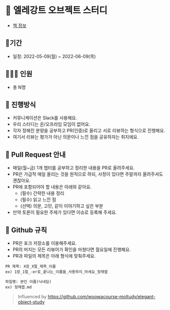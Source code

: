 # 📖 엘레강트 오브젝트 스터디
- [책 정보](http://www.kyobobook.co.kr/product/detailViewKor.laf?mallGb=KOR&ejkGb=KOR&barcode=9791187497219)

## 📆기간
- 일정: 2022-05-09(월) ~ 2022-06-09(목)

## 👨‍👩‍👦 인원
- 총 N명 

## 🌈 진행방식
- 커뮤니케이션은 Slack를 사용해요.
- 우리 스터디는 온/오프라임 모임이 없어요.
- 각자 정해진 분량을 공부하고 PR(인증)로 올리고 서로 리뷰하는 형식으로 진행해요.
- 여기서 리뷰는 평가가 아닌 의문이나 느낀 점을 공유하자는 취지에요. 

## 🐥 Pull Request 안내
- 매일(월~금) 1개 챕터를 공부하고 정리한 내용을 PR로 올려주세요.
- PR은 가급적 매일 올리는 것을 원칙으로 하되, 사정이 있다면 주말까지 올려주셔도 괜찮아요.
- PR에 포함되어야 할 내용은 아래와 같아요.
  - (필수) 간략한 내용 정리
  - (필수) 읽고 느낀 점
  - (선택) 의문, 고민, 같이 이야기하고 싶은 부분
- 만약 토론이 필요한 주제가 있다면 이슈로 등록해 주세요.

 ## 🤝 Github 규칙
- PR은 포크 저장소를 이용해주세요.
- PR의 머지는 모든 리뷰어가 확인을 마쳤다면 월요일에 진행해요.
- PR과 파일의 제목은 아래 형식에 맞춰주세요.
```
PR 제목: X장_X절_제목_이름
ex) 1장_1절_-er로_끝나는_이름을_사용하지_마세요_정재엽

파일명: 본인 이름(닉네임)
ex) 정재엽.md
```

> Influenced by https://github.com/woowacourse-moltudy/elegant-object-study
